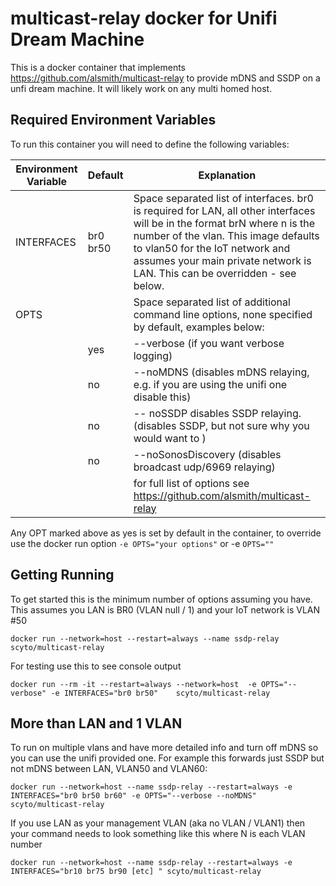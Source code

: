 # multicast-relay docker for Unifi Dream Machine

This is a docker container that implements <https://github.com/alsmith/multicast-relay> to provide mDNS and SSDP on a unfi dream machine.  It will likely work on any multi homed host.

## Required Environment Variables

 To run this container you will need to define the following variables:

| Environment Variable | Default          | Explanation                                                                                                                                    |
|----------------------|-----------------------------|------------------------------------------------------------------------------------------------------------------------------------------------|
| INTERFACES           | br0 br50         | Space separated list of interfaces. br0 is required for LAN, all other interfaces will be in the format brN where n is the number of the vlan.  This image defaults to vlan50 for the IoT network and assumes your main private network is LAN.  This can be overridden - see below.                                                                                                                                                              |
| OPTS                 |                  | Space separated list of additional command line options, none specified by default, examples below:                                                          |
|                      |     yes          | --verbose (if you want verbose logging)                                                                                      |
|                      |     no           | --noMDNS (disables mDNS relaying, e.g. if you are using the unifi one disable this)          |
|                      |     no           | -- noSSDP disables SSDP relaying. (disables SSDP, but not sure why you would want to )                                                                               |
|                      |     no           | --noSonosDiscovery (disables broadcast udp/6969 relaying)                                                                             |
|                      |                     | for full list of options see <https://github.com/alsmith/multicast-relay> |

Any OPT marked above as yes is set by default in the container, to override use the docker run option `-e OPTS="your options"` or -e `OPTS=""`

## Getting Running

To get started this is the minimum number of options assuming you have. This assumes you LAN is BR0 (VLAN null / 1) and your IoT network is VLAN #50

`docker run --network=host --restart=always --name ssdp-relay scyto/multicast-relay`

For testing use this to see console output

`docker run --rm -it --restart=always --network=host  -e OPTS="--verbose" -e INTERFACES="br0 br50"    scyto/multicast-relay`

## More than LAN and 1 VLAN

To run on multiple vlans and have more detailed info and turn off mDNS so you can use the unifi provided one. For example this forwards just SSDP but not mDNS between LAN, VLAN50 and VLAN60:

`docker run --network=host --name ssdp-relay --restart=always -e INTERFACES="br0 br50 br60" -e OPTS="--verbose --noMDNS" scyto/multicast-relay`

If you use LAN as your management VLAN (aka no VLAN / VLAN1) then your command needs to look something like this where  N is each VLAN number

`docker run --network=host --name ssdp-relay --restart=always -e INTERFACES="br10 br75 br90 [etc] " scyto/multicast-relay`
